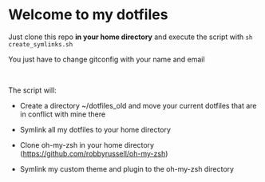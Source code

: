 Welcome to my dotfiles
========

Just clone this repo **in your home directory** and execute the script with ```sh create_symlinks.sh```

You just have to change gitconfig with your name and email

<br>

The script will:

- Create a directory ~/dotfiles_old and move your current dotfiles that are in conflict with mine there

- Symlink all my dotfiles to your home directory

- Clone oh-my-zsh in your home directory (https://github.com/robbyrussell/oh-my-zsh)

- Symlink my custom theme and plugin to the oh-my-zsh directory
